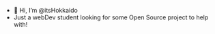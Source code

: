 - 👋 Hi, I’m @itsHokkaido
- Just a webDev student looking for some Open Source project to help with!

<!---
itsHokkaido/itsHokkaido is a ✨ special ✨ repository because its `README.md` (this file) appears on your GitHub profile.
You can click the Preview link to take a look at your changes.
--->
